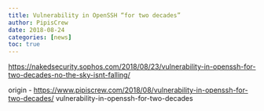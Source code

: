 ```yaml
---
title: Vulnerability in OpenSSH “for two decades”
author: PipisCrew
date: 2018-08-24
categories: [news]
toc: true
---
```


https://nakedsecurity.sophos.com/2018/08/23/vulnerability-in-openssh-for-two-decades-no-the-sky-isnt-falling/

origin - https://www.pipiscrew.com/2018/08/vulnerability-in-openssh-for-two-decades/ vulnerability-in-openssh-for-two-decades